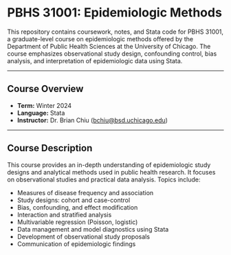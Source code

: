 # PBHS 31001: Epidemiologic Methods

This repository contains coursework, notes, and Stata code for PBHS 31001, a graduate-level course on epidemiologic methods offered by the Department of Public Health Sciences at the University of Chicago. The course emphasizes observational study design, confounding control, bias analysis, and interpretation of epidemiologic data using Stata.

---

## Course Overview

- **Term:** Winter 2024  
- **Language:** Stata  
- **Instructor:** Dr. Brian Chiu ([bchiu@bsd.uchicago.edu](mailto:bchiu@bsd.uchicago.edu))

---

## Course Description

This course provides an in-depth understanding of epidemiologic study designs and analytical methods used in public health research. It focuses on observational studies and practical data analysis. Topics include:

- Measures of disease frequency and association  
- Study designs: cohort and case-control  
- Bias, confounding, and effect modification  
- Interaction and stratified analysis  
- Multivariable regression (Poisson, logistic)  
- Data management and model diagnostics using Stata  
- Development of observational study proposals  
- Communication of epidemiologic findings
